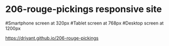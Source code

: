 # 206-rouge-pickings responsive site

#Smartphone screen at 320px
#Tablet screen at 768px
#Desktop screen at 1200px

https://driyant.github.io/206-rouge-pickings
